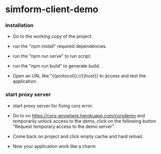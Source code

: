 # simform-client-demo

### Installation ###
* Go to the working copy of the project.

* run the "npm install"  required dependencies.

* run the "npm run serve" to run script.

* run the "npm run build" to generate build. 

* Open an URL like "{{protocol}}://{{host}} to access and test the application.

### start proxy server ###
* start proxy server for fixing cors error.

* Go to on https://cors-anywhere.herokuapp.com/corsdemo and temporarily unlock access to the demo, click on the following button "Request temporary access to the demo server".

* Come back on project and click empty cache and hard reload.

* Now your application work like a charm
